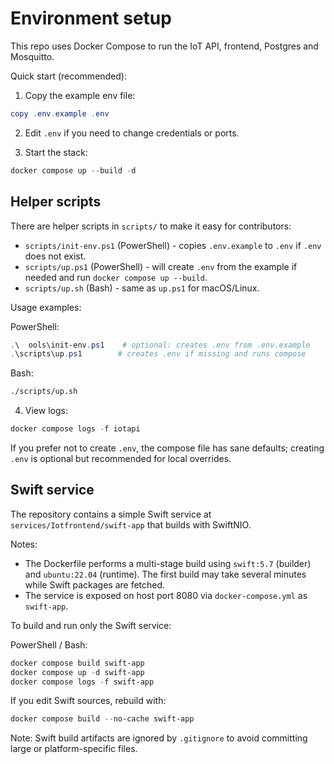 # Environment setup

This repo uses Docker Compose to run the IoT API, frontend, Postgres and Mosquitto.

Quick start (recommended):

1. Copy the example env file:

```powershell
copy .env.example .env
```

2. Edit `.env` if you need to change credentials or ports.

3. Start the stack:

```powershell
docker compose up --build -d
```

Helper scripts
----------------
There are helper scripts in `scripts/` to make it easy for contributors:

- `scripts/init-env.ps1` (PowerShell) - copies `.env.example` to `.env` if `.env` does not exist.
- `scripts/up.ps1` (PowerShell) - will create `.env` from the example if needed and run `docker compose up --build`.
- `scripts/up.sh` (Bash) - same as `up.ps1` for macOS/Linux.

Usage examples:

PowerShell:
```powershell
.\	ools\init-env.ps1    # optional: creates .env from .env.example
.\scripts\up.ps1        # creates .env if missing and runs compose
```

Bash:
```bash
./scripts/up.sh
```

4. View logs:

```powershell
docker compose logs -f iotapi
```

If you prefer not to create `.env`, the compose file has sane defaults; creating `.env` is optional but recommended for local overrides.

Swift service
-------------
The repository contains a simple Swift service at `services/Iotfrontend/swift-app` that builds with SwiftNIO.

Notes:
- The Dockerfile performs a multi-stage build using `swift:5.7` (builder) and `ubuntu:22.04` (runtime). The first build may take several minutes while Swift packages are fetched.
- The service is exposed on host port 8080 via `docker-compose.yml` as `swift-app`.

To build and run only the Swift service:

PowerShell / Bash:
```powershell
docker compose build swift-app
docker compose up -d swift-app
docker compose logs -f swift-app
```

If you edit Swift sources, rebuild with:
```powershell
docker compose build --no-cache swift-app
```

Note: Swift build artifacts are ignored by `.gitignore` to avoid committing large or platform-specific files.

